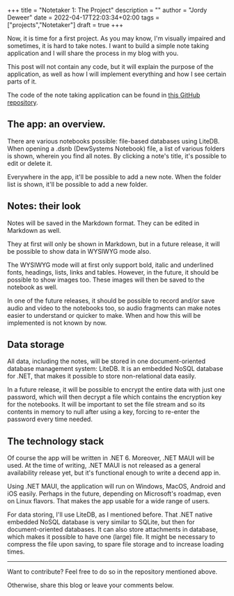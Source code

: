 +++
title = "Notetaker 1: The Project"
description = ""
author = "Jordy Deweer"
date = 2022-04-17T22:03:34+02:00
tags = ["projects","Notetaker"]
draft = true
+++

Now, it is time for a first project. As you may know, I'm visually impaired and sometimes, it is hard to take notes. I want to build a simple note taking application and I will share the process in my blog with you.

This post will not contain any code, but it will explain the purpose of the application, as well as how I will implement everything and how I see certain parts of it.

The code of the note taking application can be found in [this GitHub repository](https://github.com/dewsystems-dev/ds-notetaker).

## The app: an overview.

There are various notebooks possible: file-based databases using LiteDB.
When opening a .dsnb (DewSystems Notebook) file, a list of various folders is shown, wherein you find all notes.
By clicking a note's title, it's possible to edit or delete it.

Everywhere in the app, it'll be possible to add a new note. When the folder list is shown, it'll be possible to add a new folder.

## Notes: their look

Notes will be saved in the Markdown format. They can be edited in Markdown as well.

They at first will only be shown in Markdown, but in a future release, it will be possible to show data in WYSIWYG mode also.

The WYSIWYG mode will at first only support bold, italic and underlined fonts, headings, lists, links and tables. However, in the future, it should be possible to show images too. These images will then be saved to the notebook as well.

In one of the future releases, it should be possible to record and/or save audio and video to the notebooks too, so audio fragments can make notes easier to understand or quicker to make. When and how this will be implemented is not known by now.

## Data storage

All data, including the notes, will be stored in one document-oriented database management system: LiteDB. It is an embedded NoSQL database for .NET, that makes it possible to store non-relational data easily.

In a future release, it will be possible to encrypt the entire data with just one password, which will then decrypt a file which contains the encryption key for the notebooks. It will be important to set the file stream and so its contents in memory to null after using a key, forcing to re-enter the password every time needed.

## The technology stack

Of course the app will be written in .NET 6. Moreover, .NET MAUI will be used. At the time of writing, .NET MAUI is not released as a general availability release yet, but it's functional enough to write a decend app in.

Using .NET MAUI, the application will run on Windows, MacOS, Android and iOS easily. Perhaps in the future, depending on Microsoft's roadmap, even on Linux flavors. That makes the app usable for a wide range of users.

For data storing, I'll use LiteDB, as I mentioned before. That .NET native embedded NoSQL database is very similar to SQLite, but then for document-oriented databases. It can also store attachments in database, which makes it possible to have one (large) file. It might be necessary to compress the file upon saving, to  spare file storage and to increase loading times.

<hr />

Want to contribute? Feel free to do so in the repository mentioned above.

Otherwise, share this blog or leave your comments below.
